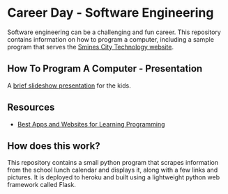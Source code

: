 # Career Day - Software Engineering

Software engineering can be a challenging and fun career. This repository contains information on how to program a computer, including a sample program that serves the [Smines City Technology website](http://smines.city). 

## How To Program A Computer - Presentation

A [brief slideshow presentation](https://docs.google.com/presentation/d/1b_1pT_NTi1K51UKJafgZk6ReqeyPi49H2iAuveSjHaE/edit?usp=sharing) for the kids.

## Resources
 * [Best Apps and Websites for Learning Programming](https://www.commonsense.org/education/top-picks/best-apps-and-websites-for-learning-programming-and-coding)
 
## How does this work?
This repository contains a small python program that scrapes information from the school lunch calendar and displays it, along with a few links and pictures. It is deployed to heroku and built using a lightweight python web framework called Flask. 
